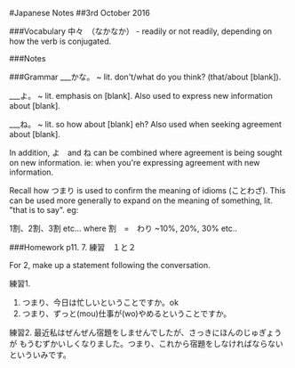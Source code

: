 #Japanese Notes
##3rd October 2016

###Vocabulary
中々　（なかなか） - readily or not readily, depending on how the verb is conjugated.

###Notes


###Grammar
___かな。
~ lit. don't/what do you think? (that/about [blank]).

___よ。
~ lit. emphasis on [blank]. Also used to express new information about [blank].

___ね。
~ lit. so how about [blank] eh? Also used when seeking agreement about [blank].

In addition, よ　and ね can be combined where agreement is being sought on new information.
ie: when you're expressing agreement with new information.

Recall how つまり is used to confirm the meaning of idioms (ことわざ).
This can be used more generally to expand on the meaning of something,
lit. "that is to say".
eg: 

1割、2割、3割 etc... where 割　=　わり
~10%, 20%, 30% etc..

###Homework
p11. 7. 練習　１と２

For 2, make up a statement following the conversation.

練習1.

1) つまり、今日は忙しいということですか。ok
2) つまり、ずっと(mou)仕事が(wo)やめるということですか。

練習2.
最近私はぜんぜん宿題をしませんでしたが、さっきにほんのじゅぎょうが
もうむずかいしくなりました。つまり、これから宿題をしなければならないといういみです。

